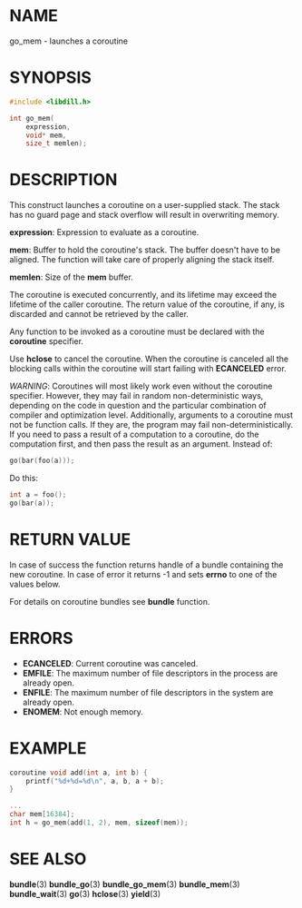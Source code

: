 # NAME

 go_mem - launches a coroutine

# SYNOPSIS

```c
#include <libdill.h>

int go_mem(
    expression,
    void* mem,
    size_t memlen);
```

# DESCRIPTION

 This construct launches a coroutine on a user-supplied stack. The stack has no guard page and stack overflow will result in overwriting memory.

 **expression**: Expression to evaluate as a coroutine.

 **mem**: Buffer to hold the coroutine's stack. The buffer doesn't have to be aligned. The function will take care of properly aligning the stack itself.

 **memlen**: Size of the **mem** buffer.

 The coroutine is executed concurrently, and its lifetime may exceed the lifetime of the caller coroutine. The return value of the coroutine, if any, is discarded and cannot be retrieved by the caller.

 Any function to be invoked as a coroutine must be declared with the **coroutine** specifier.

 Use **hclose** to cancel the coroutine. When the coroutine is canceled all the blocking calls within the coroutine will start failing with **ECANCELED** error.

 _WARNING_: Coroutines will most likely work even without the coroutine specifier. However, they may fail in random non-deterministic ways, depending on the code in question and the particular combination of compiler and optimization level. Additionally, arguments to a coroutine must not be function calls. If they are, the program may fail non-deterministically. If you need to pass a result of a computation to a coroutine, do the computation first, and then pass the result as an argument.  Instead of:

```c
go(bar(foo(a)));
```

 Do this:

```c
int a = foo();
go(bar(a));
```

# RETURN VALUE

 In case of success the function returns handle of a bundle containing the new coroutine. In case of error it returns -1 and sets **errno** to one of the values below.

 For details on coroutine bundles see **bundle** function.

# ERRORS

* **ECANCELED**: Current coroutine was canceled.
* **EMFILE**: The maximum number of file descriptors in the process are already open.
* **ENFILE**: The maximum number of file descriptors in the system are already open.
* **ENOMEM**: Not enough memory.

# EXAMPLE

```c
coroutine void add(int a, int b) {
    printf("%d+%d=%d\n", a, b, a + b);
}

...
char mem[16384];
int h = go_mem(add(1, 2), mem, sizeof(mem));
```

# SEE ALSO

 **bundle**(3) **bundle_go**(3) **bundle_go_mem**(3) **bundle_mem**(3) **bundle_wait**(3) **go**(3) **hclose**(3) **yield**(3) 


